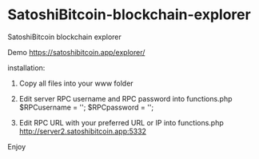 # SatoshiBitcoin-blockchain-explorer
SatoshiBitcoin blockchain explorer

Demo https://satoshibitcoin.app/explorer/


installation:

1) Copy all files into your www folder
 
2) Edit server RPC username and RPC password into functions.php
	$RPCusername = '<username>';
	$RPCpassword = '<password>';

3) Edit RPC URL with your preferred URL or IP into functions.php
   http://server2.satoshibitcoin.app:5332
  
	
  Enjoy


  
